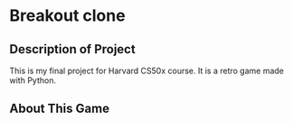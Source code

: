 # Breakout clone
## Description of Project
This is my final project for Harvard CS50x course. It is a retro game made with Python.

## About This Game
